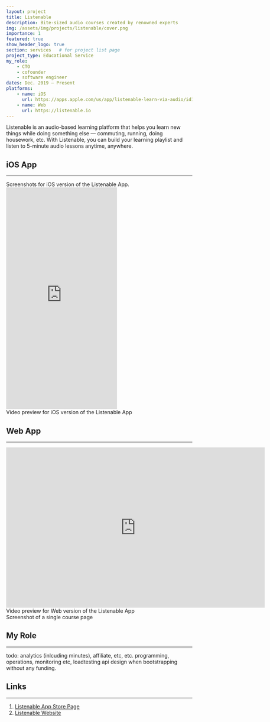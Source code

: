 ```yaml
---
layout: project
title: Listenable
description: Bite-sized audio courses created by renowned experts
img: /assets/img/projects/listenable/cover.png
importance: 1
featured: true
show_header_logo: true
section: services   # for project list page
project_type: Educational Service
my_role: 
    - CTO
    - cofounder
    - software engineer
dates: Dec. 2019 – Present
platforms: 
    - name: iOS
      url: https://apps.apple.com/us/app/listenable-learn-via-audio/id1492810539
    - name: Web
      url: https://listenable.io
---
```


Listenable is an audio-based learning platform that helps you learn new things while doing something else — commuting, 
running, doing housework, etc. With Listenable, you can build your learning playlist and listen to 5-minute audio 
lessons anytime, anywhere.



## iOS App
***
<div class="row">
    <div class="col-sm mt-3 mt-md-0 text-center">
        <img class="img-fluid rounded z-depth-1 mh600" src="{{ '/assets/img/projects/listenable/ios1.png' | relative_url }}" alt=""/>
    </div>
    <div class="col-sm mt-3 mt-md-0 text-center">
        <img class="img-fluid rounded z-depth-1 mh600" src="{{ '/assets/img/projects/listenable/ios2.png' | relative_url }}" alt=""/>
    </div> 
    <div class="col-sm mt-3 mt-md-0 text-center">
        <img class="img-fluid rounded z-depth-1 mh600" src="{{ '/assets/img/projects/listenable/ios3.png' | relative_url }}" alt=""/>
    </div>
    <div class="col-sm mt-3 mt-md-0 text-center">
        <img class="img-fluid rounded z-depth-1 mh600" src="{{ '/assets/img/projects/listenable/ios4.png' | relative_url }}" alt=""/>
    </div>   
</div>
<div class="caption">
    Screenshots for iOS version of the Listenable App.
</div>

<div class="text-center">
    <iframe width="300" height="600" src="https://www.youtube.com/embed/HhYukZ5lg38" frameborder="0" 
    allow="accelerometer; autoplay; clipboard-write; encrypted-media; gyroscope; picture-in-picture" 
    allowfullscreen>
    </iframe>
</div>
<div class="caption">
    Video preview for iOS version of the Listenable App 
</div>

## Web App
***
<div class="text-center">
<iframe width="700" height="434" src="https://www.youtube.com/embed/_4KYG5FpRCo" frameborder="0" allow="accelerometer; autoplay; clipboard-write; encrypted-media; gyroscope; picture-in-picture" allowfullscreen></iframe>
</div>
<div class="caption">
    Video preview for Web version of the Listenable App 
</div>

<div class="row">
    <div class="col-sm mt-3 mt-md-0 text-center">
        <img class="img-fluid rounded z-depth-1 wh600" src="{{ '/assets/img/projects/listenable/web1.png' | relative_url }}" alt=""/>
    </div>       
</div>
<div class="caption"></div>
<div class="row">
    <div class="col-sm mt-3 mt-md-0 text-center">      
        <img class="img-fluid rounded z-depth-1 wh600" src="{{ '/assets/img/projects/listenable/web3.png' | relative_url }}" alt=""/>
    </div>       
</div>
<div class="caption">Screenshot of a single course page</div>

## My Role
***

todo: analytics (inlcuding minutes), affiliate, etc, etc. programming, operations, monitoring etc, loadtesting api design when bootstrapping without any funding.


## Links
***

1. [Listenable App Store Page](https://apps.apple.com/us/app/listenable-learn-via-audio/id1492810539)
2. [Listenable Website](https://listenable.io)

